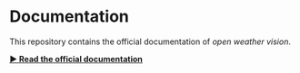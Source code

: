 # Documentation

This repository contains the official documentation of _open weather vision_.

**[▶️ Read the official documentation](https://open-weather-vision.github.io/docs/)**
